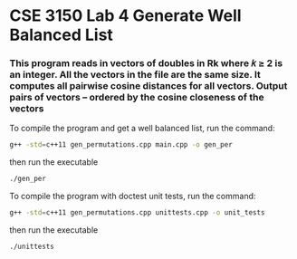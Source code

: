 # CSE 3150 Lab 4 Generate Well Balanced List

### This program reads in vectors of doubles in Rk where 𝑘 ≥ 2 is an integer. All the vectors in the file are the same size. It computes all pairwise cosine distances for all vectors. Output pairs of vectors – ordered by the cosine closeness of the vectors

To compile the program and get a well balanced list, run the command:
```bash
g++ -std=c++11 gen_permutations.cpp main.cpp -o gen_per
```
then run the executable 
```bash
./gen_per
```



To compile the program with doctest unit tests, run the command:
```bash
g++ -std=c++11 gen_permutations.cpp unittests.cpp -o unit_tests
```
then run the executable 
```bash
./unittests
```
